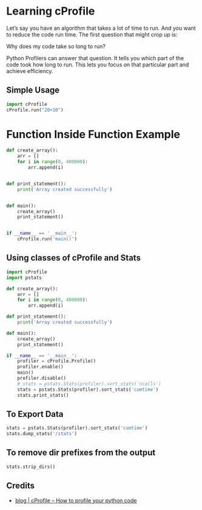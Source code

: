# Learning cProfile

Let’s say you have an algorithm that takes a lot of time to run. 
And you want to reduce the code run time. The first question that might crop up is:

Why does my code take so long to run?

Python Profilers can answer that question. 
It tells you which part of the code took how long to run. 
This lets you focus on that particular part and achieve efficiency. 

## Simple Usage

```python
import cProfile
cProfile.run("20+10")
```

# Function Inside Function Example

```python
def create_array():
    arr = []
    for i in range(0, 400000):
        arr.append(i)


def print_statement():
    print('Array created successfully')


def main():
    create_array()
    print_statement()


if __name__ == '__main__':
    cProfile.run('main()')
```

## Using classes of cProfile and Stats

```python
import cProfile
import pstats

def create_array():
    arr = []
    for i in range(0, 400000):
        arr.append(i)

def print_statement():
    print('Array created successfully')

def main():
    create_array()
    print_statement()

if __name__ == '__main__':
    profiler = cProfile.Profile()
    profiler.enable()
    main()
    profiler.disable()
    # stats = pstats.Stats(profiler).sort_stats('ncalls')
    stats = pstats.Stats(profiler).sort_stats('cumtime')
    stats.print_stats()
```

## To Export Data

```python
stats = pstats.Stats(profiler).sort_stats('cumtime')
stats.dump_stats('/stats')
```

## To remove dir prefixes from the output

```python
stats.strip_dirs()
```

## Credits

- [blog | cProfile – How to profile your python code](https://www.machinelearningplus.com/python/cprofile-how-to-profile-your-python-code/)
